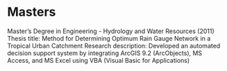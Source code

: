# Masters
Master’s Degree in Engineering - Hydrology and Water Resources (2011) 
Thesis title: Method for Determining Optimum Rain Gauge Network in a Tropical Urban Catchment
Research description: Developed an automated decision support system by integrating ArcGIS 9.2 (ArcObjects), MS Access, and MS Excel using VBA (Visual Basic for Applications)
